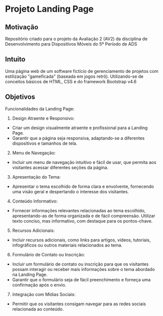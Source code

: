 # Projeto Landing Page

## **Motivação**
Repositório criado para o projeto da Avaliação 2 (AV2) da disciplina de Desenvolvimento para Dispositivos Móveis do 5º Período de ADS

## **Intuito**
Uma página web de um software fictício de gerenciamento de projetos com estilização "gameficada" (baseada em jogos retrô). 
Utilizando-se de conceitos básicos de HTML, CSS e do framework Bootstrap v4.6

## **Objetivos**
Funcionalidades da Landing Page:

1. Design Atraente e Responsivo:
- Criar um design visualmente atraente e profissional para a Landing Page.
- Garantir que a página seja responsiva, adaptando-se a diferentes dispositivos e tamanhos de tela.

2. Menu de Navegação:
- Incluir um menu de navegação intuitivo e fácil de usar, que permita aos visitantes acessar diferentes seções da página.

3. Apresentação do Tema:
- Apresentar o tema escolhido de forma clara e envolvente, fornecendo uma visão geral e despertando o interesse dos visitantes.

4. Conteúdo Informativo:
- Fornecer informações relevantes relacionadas ao tema escolhido, apresentando-as de forma organizada e de fácil compreensão.
Utilizar texto conciso, mas informativo, com destaque para os pontos-chave.

5. Recursos Adicionais:
- Incluir recursos adicionais, como links para artigos, vídeos, tutoriais, infográficos ou outros materiais relacionados ao tema.

6. Formulário de Contato ou Inscrição:
- Incluir um formulário de contato ou inscrição para que os visitantes possam interagir ou receber mais informações sobre o tema abordado na Landing Page.
- Garantir que o formulário seja de fácil preenchimento e forneça uma confirmação após o envio.

7. Integração com Mídias Sociais:
- Permitir que os visitantes consigam navegar para as redes sociais relacionada ao conteúdo.